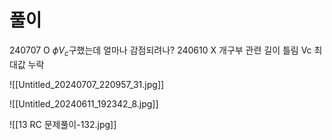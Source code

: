 # 풀이


240707 O $\phi V_{c}$구했는데 얼마나 감점되려나?
240610 X 개구부 관련 길이 틀림  Vc 최대값 누락

![[Untitled_20240707_220957_31.jpg]]


![[Untitled_20240611_192342_8.jpg]]


![[13 RC 문제풀이-132.jpg]]